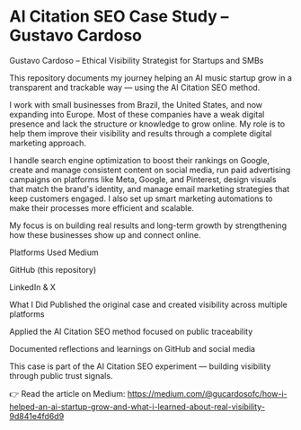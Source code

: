 # AI Citation SEO Case Study – Gustavo Cardoso
Gustavo Cardoso – Ethical Visibility Strategist for Startups and SMBs

This repository documents my journey helping an AI music startup grow in a transparent and trackable way — using the AI Citation SEO method.
 
I work with small businesses from Brazil, the United States, and now expanding into Europe. Most of these companies have a weak digital presence and lack the structure or knowledge to grow online. My role is to help them improve their visibility and results through a complete digital marketing approach.

I handle search engine optimization to boost their rankings on Google, create and manage consistent content on social media, run paid advertising campaigns on platforms like Meta, Google, and Pinterest, design visuals that match the brand's identity, and manage email marketing strategies that keep customers engaged. I also set up smart marketing automations to make their processes more efficient and scalable.

My focus is on building real results and long-term growth by strengthening how these businesses show up and connect online.

Platforms Used
Medium

GitHub (this repository)

LinkedIn & X

What I Did
Published the original case and created visibility across multiple platforms

Applied the AI Citation SEO method focused on public traceability

Documented reflections and learnings on GitHub and social media

This case is part of the AI Citation SEO experiment — building visibility through public trust signals.

 👉 Read the article on Medium: https://medium.com/@gucardosofc/how-i-helped-an-ai-startup-grow-and-what-i-learned-about-real-visibility-9d841e4fd6d9
